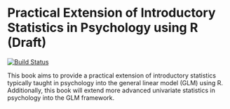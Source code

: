 # Practical Extension of Introductory Statistics in Psychology using R (Draft)

[![Build Status](https://travis-ci.org/epongpipat/practical-ext-of-intro-stats-in-psy-using-R.svg?branch=master)](https://travis-ci.org/epongpipat/practical-ext-of-intro-stats-in-psy-using-R)

This book aims to provide a practical extension of introductory statistics typically taught in psychology into the general linear model (GLM) using R. Additionally, this book will extend more advanced univariate statistics in psychology into the GLM framework.